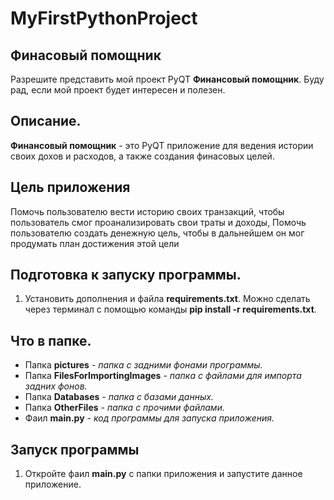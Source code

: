 # MyFirstPythonProject
## Финасовый помощник
Разрешите представить мой проект PyQT **Финансовый помощник**. Буду рад, если мой проект будет интересен и полезен.
## Описание.
**Финансовый помощник** - это PyQT приложение для ведения истории своих дохов и расходов, а также создания финасовых целей.
## Цель приложения
Помочь пользователю вести историю своих транзакций, чтобы пользователь смог проанализировать свои траты и доходы, 
Помочь пользователю создать денежную цель, чтобы в дальнейшем он мог продумать план достижения этой цели
## Подготовка к запуску программы.
1. Установить дополнения и файла **requirements.txt**. Можно сделать через терминал с помощью
команды **pip install -r requirements.txt**.
## Что в папке.
* Папка **pictures** - *папка с задними фонами программы.*
* Папка **FilesForImportingImages** - *папка с файлами для импорта задних фонов.*
* Папка **Databases** - *папка с базами данных.*
* Папка **OtherFiles** - *папка с прочими файлами.*
* Фаил **main.py** - *код программы для запуска приложения.*
## Запуск программы
1. Откройте фаил **main.py** с папки приложения и запустите данное приложение.
